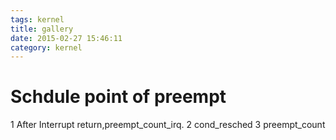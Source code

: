 ```yaml
---
tags: kernel
title: gallery
date: 2015-02-27 15:46:11
category: kernel
---
```

# Schdule point of preempt 
1 After Interrupt return,preempt_count_irq.
2 cond_resched
3 preempt_count
